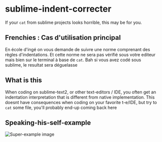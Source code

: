 # sublime-indent-correcter
If your `cat` from sublime projects looks horrible, this may be for you.

## Frenchies : Cas d'utilisation principal
En école d'ingé on vous demande de suivre une norme comprenant des règles d'indentations. Et cette norme ne sera pas vérifié sous votre editeur mais bien sur le terminal à base de `cat`. Bah si vous avez codé sous sublime, le resultat sera déguelasse

## What is this
When coding on sublime-text2, or other text-editors / IDE, you often get an indentation interpretation that is different from native implementation. This doesnt have consequences when coding on your favorite t-e/IDE, but try to `cat` some file, you'll probably end-up coming back here

## Speaking-his-self-example

![Super-example image](http://www.noelshack.com/2016-01-1452448315-sublime-indent-correcter.png)
